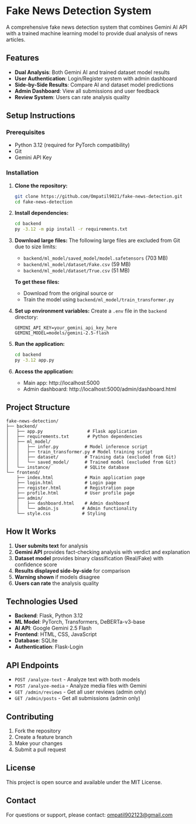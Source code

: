 # Fake News Detection System

A comprehensive fake news detection system that combines Gemini AI API with a trained machine learning model to provide dual analysis of news articles.

## Features

- **Dual Analysis**: Both Gemini AI and trained dataset model results
- **User Authentication**: Login/Register system with admin dashboard
- **Side-by-Side Results**: Compare AI and dataset model predictions
- **Admin Dashboard**: View all submissions and user feedback
- **Review System**: Users can rate analysis quality

## Setup Instructions

### Prerequisites

- Python 3.12 (required for PyTorch compatibility)
- Git
- Gemini API Key

### Installation

1. **Clone the repository:**
   ```bash
   git clone https://github.com/Ompatil9021/fake-news-detection.git
   cd fake-news-detection
   ```

2. **Install dependencies:**
   ```bash
   cd backend
   py -3.12 -m pip install -r requirements.txt
   ```

3. **Download large files:**
   The following large files are excluded from Git due to size limits:
   - `backend/ml_model/saved_model/model.safetensors` (703 MB)
   - `backend/ml_model/dataset/Fake.csv` (59 MB)
   - `backend/ml_model/dataset/True.csv` (51 MB)
   
   **To get these files:**
   - Download from the original source or
   - Train the model using `backend/ml_model/train_transformer.py`

4. **Set up environment variables:**
   Create a `.env` file in the `backend` directory:
   ```
   GEMINI_API_KEY=your_gemini_api_key_here
   GEMINI_MODEL=models/gemini-2.5-flash
   ```

5. **Run the application:**
   ```bash
   cd backend
   py -3.12 app.py
   ```

6. **Access the application:**
   - Main app: http://localhost:5000
   - Admin dashboard: http://localhost:5000/admin/dashboard.html

## Project Structure

```
fake-news-detection/
├── backend/
│   ├── app.py                 # Flask application
│   ├── requirements.txt       # Python dependencies
│   ├── ml_model/
│   │   ├── infer.py          # Model inference script
│   │   ├── train_transformer.py # Model training script
│   │   ├── dataset/          # Training data (excluded from Git)
│   │   └── saved_model/      # Trained model (excluded from Git)
│   └── instance/             # SQLite database
└── frontend/
    ├── index.html            # Main application page
    ├── login.html            # Login page
    ├── register.html         # Registration page
    ├── profile.html          # User profile page
    ├── admin/
    │   ├── dashboard.html    # Admin dashboard
    │   └── admin.js         # Admin functionality
    └── style.css            # Styling

```

## How It Works

1. **User submits text** for analysis
2. **Gemini API** provides fact-checking analysis with verdict and explanation
3. **Dataset model** provides binary classification (Real/Fake) with confidence score
4. **Results displayed side-by-side** for comparison
5. **Warning shown** if models disagree
6. **Users can rate** the analysis quality

## Technologies Used

- **Backend**: Flask, Python 3.12
- **ML Model**: PyTorch, Transformers, DeBERTa-v3-base
- **AI API**: Google Gemini 2.5 Flash
- **Frontend**: HTML, CSS, JavaScript
- **Database**: SQLite
- **Authentication**: Flask-Login

## API Endpoints

- `POST /analyze-text` - Analyze text with both models
- `POST /analyze-media` - Analyze media files with Gemini
- `GET /admin/reviews` - Get all user reviews (admin only)
- `GET /admin/posts` - Get all submissions (admin only)

## Contributing

1. Fork the repository
2. Create a feature branch
3. Make your changes
4. Submit a pull request

## License

This project is open source and available under the MIT License.

## Contact

For questions or support, please contact: ompatil902123@gmail.com